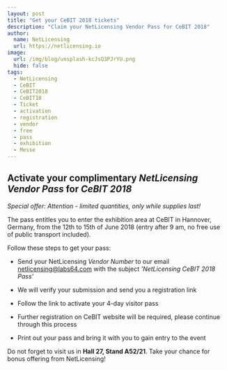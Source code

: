 ```yaml
---
layout: post
title: "Get your CeBIT 2018 tickets"
description: "Claim your NetLicensing Vendor Pass for CeBIT 2018"
author:
  name: NetLicensing
  url: https://netlicensing.io
image:
  url: /img/blog/unsplash-kcJsQ3PJrYU.png
  hide: false
tags:
  - NetLicensing
  - CeBIT
  - CeBIT2018
  - CeBIT18
  - Ticket
  - activation
  - registration
  - vendor
  - free
  - pass
  - exhibition
  - Messe
---
```


## Activate your complimentary *NetLicensing Vendor Pass* for *CeBIT 2018*

_Special offer: Attention - limited quantities, only while supplies last!_

The pass entitles you to enter the exhibition area at CeBIT in Hannover, Germany, from the 12th to 15th of June 2018 (entry after 9 am, no free use of public transport included).

Follow these steps to get your pass:

- Send your NetLicensing *Vendor Number* to our email <a href="mailto:netlicensing@labs64.com?subject=NetLicensing%20CeBIT%202018%20Pass&amp;body=Vendor%20Number%3A%20%3CYOUR-VENDOR-NUMBER%3E">netlicensing@labs64.com</a> with the subject *'NetLicensing CeBIT 2018 Pass'*

- We will verify your submission and send you a registration link

- Follow the link to activate your 4-day visitor pass

- Further registration on CeBIT website will be required, please continue through this process

- Print out your pass and bring it with you to gain entry to the event

Do not forget to visit us in **Hall 27, Stand A52/21**. Take your chance for bonus offering from NetLicensing!
